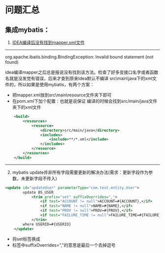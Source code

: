 # 问题汇总
## 集成mybatis：
1. [IDEA编译后没有找到mapper.xml文件](https://blog.csdn.net/baidu_28149499/article/details/88650309)

---
org.apache.ibatis.binding.BindingException: Invalid bound statement (not found)

idea编译mapper之后总是报说没有找到该方法。检查了好多变接口名字或者函数名就是没发觉有错误，后来才查到原来Idea默认不编译 src\main\java下的xml文件的，所以如果是使用mybatis，有两个方案：

* 把mapper.xml放到src\main\resource文件夹下即可
* 在pom.xml下加个配置：也就是说保证 编译的时候会找到src/main/java文件夹下的xml文件

```xml
    <build>
        <resources>
            <resource>
                <directory>src/main/java</directory>
                <includes>
                    <include>**/*.xml</include>
                </includes>
            </resource>
        </resources>
    </build>
```  
---
2. mybatis update并非所有字段需要更新的解决办法(需求：更新字段作为参数，未更新字段不传入)

```xml
<update id="updateUser" parameterType="com.test.entity.User">
        update BS_USER
            <trim prefix="set" suffixOverrides=",">
                <if test="ACCOUNT != null">ACCOUNT=#{ACCOUNT},</if>
                <if test="NAME != null">NAME=#{NAME},</if>
                <if test="PROV != null">PROV=#{PROV},</if>
                <if test="FAILURE_TIME != null">FAILURE_TIME=#{FAILURE_TIME},</if>
            </trim>
        where USERID=#{USERID}
    </update>
```

* 将set标签换成<trim prefix="set"></tirm>
* 标签中suffixOverrides=","的意思是最后一个去掉逗号
